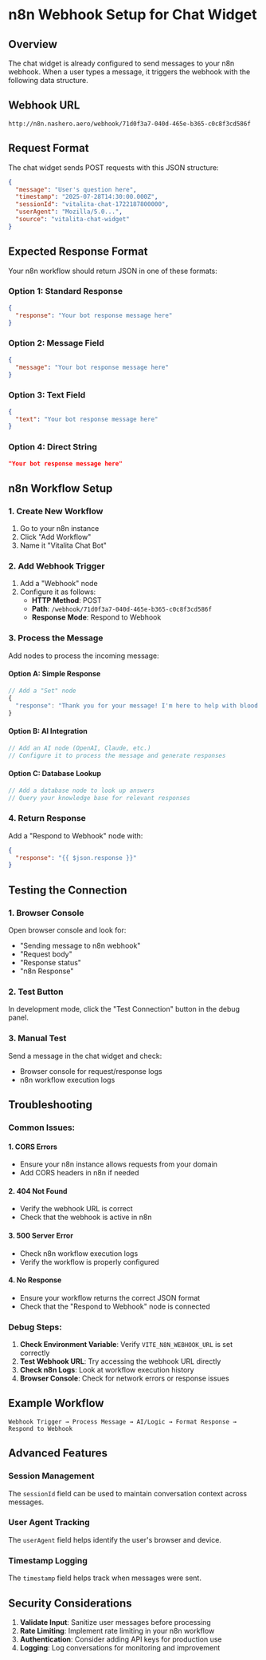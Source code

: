# n8n Webhook Setup for Chat Widget

## Overview
The chat widget is already configured to send messages to your n8n webhook. When a user types a message, it triggers the webhook with the following data structure.

## Webhook URL
```
http://n8n.nashero.aero/webhook/71d0f3a7-040d-465e-b365-c0c8f3cd586f
```

## Request Format
The chat widget sends POST requests with this JSON structure:

```json
{
  "message": "User's question here",
  "timestamp": "2025-07-28T14:30:00.000Z",
  "sessionId": "vitalita-chat-1722187800000",
  "userAgent": "Mozilla/5.0...",
  "source": "vitalita-chat-widget"
}
```

## Expected Response Format
Your n8n workflow should return JSON in one of these formats:

### Option 1: Standard Response
```json
{
  "response": "Your bot response message here"
}
```

### Option 2: Message Field
```json
{
  "message": "Your bot response message here"
}
```

### Option 3: Text Field
```json
{
  "text": "Your bot response message here"
}
```

### Option 4: Direct String
```json
"Your bot response message here"
```

## n8n Workflow Setup

### 1. Create New Workflow
1. Go to your n8n instance
2. Click "Add Workflow"
3. Name it "Vitalita Chat Bot"

### 2. Add Webhook Trigger
1. Add a "Webhook" node
2. Configure it as follows:
   - **HTTP Method**: POST
   - **Path**: `/webhook/71d0f3a7-040d-465e-b365-c0c8f3cd586f`
   - **Response Mode**: Respond to Webhook

### 3. Process the Message
Add nodes to process the incoming message:

#### Option A: Simple Response
```javascript
// Add a "Set" node
{
  "response": "Thank you for your message! I'm here to help with blood donation questions."
}
```

#### Option B: AI Integration
```javascript
// Add an AI node (OpenAI, Claude, etc.)
// Configure it to process the message and generate responses
```

#### Option C: Database Lookup
```javascript
// Add a database node to look up answers
// Query your knowledge base for relevant responses
```

### 4. Return Response
Add a "Respond to Webhook" node with:
```json
{
  "response": "{{ $json.response }}"
}
```

## Testing the Connection

### 1. Browser Console
Open browser console and look for:
- "Sending message to n8n webhook"
- "Request body"
- "Response status"
- "n8n Response"

### 2. Test Button
In development mode, click the "Test Connection" button in the debug panel.

### 3. Manual Test
Send a message in the chat widget and check:
- Browser console for request/response logs
- n8n workflow execution logs

## Troubleshooting

### Common Issues:

#### 1. CORS Errors
- Ensure your n8n instance allows requests from your domain
- Add CORS headers in n8n if needed

#### 2. 404 Not Found
- Verify the webhook URL is correct
- Check that the webhook is active in n8n

#### 3. 500 Server Error
- Check n8n workflow execution logs
- Verify the workflow is properly configured

#### 4. No Response
- Ensure your workflow returns the correct JSON format
- Check that the "Respond to Webhook" node is connected

### Debug Steps:
1. **Check Environment Variable**: Verify `VITE_N8N_WEBHOOK_URL` is set correctly
2. **Test Webhook URL**: Try accessing the webhook URL directly
3. **Check n8n Logs**: Look at workflow execution history
4. **Browser Console**: Check for network errors or response issues

## Example Workflow

```
Webhook Trigger → Process Message → AI/Logic → Format Response → Respond to Webhook
```

## Advanced Features

### Session Management
The `sessionId` field can be used to maintain conversation context across messages.

### User Agent Tracking
The `userAgent` field helps identify the user's browser and device.

### Timestamp Logging
The `timestamp` field helps track when messages were sent.

## Security Considerations

1. **Validate Input**: Sanitize user messages before processing
2. **Rate Limiting**: Implement rate limiting in your n8n workflow
3. **Authentication**: Consider adding API keys for production use
4. **Logging**: Log conversations for monitoring and improvement 